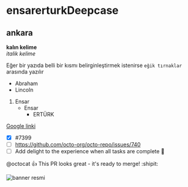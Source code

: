 # ensarerturkDeepcase

## ankara

**kalın kelime** <br/>
*italik kelime*

Eğer bir yazıda belli bir kısmı belirginleştirmek istenirse `eğik tırnaklar` arasında yazılır

- Abraham
- Lincoln

1. Ensar
    - Ensar
      - ERTÜRK

[Google linki](https://www.google.com.tr/)

- [x] #7399
- [ ] https://github.com/octo-org/octo-repo/issues/740
- [ ] Add delight to the experience when all tasks are complete :tada:

@octocat :+1: This PR looks great - it's ready to merge! :shipit:

![banner resmi](https://www.hobisi.com/wp-content/uploads/2019/05/resim-nedir-turleri-ve-stilleri.jpg)
